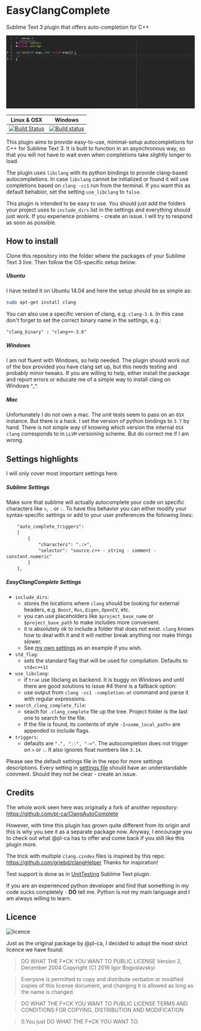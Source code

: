 # EasyClangComplete #

Sublime Text 3 plugin that offers auto-completion for C++

![Example](autocomplete_show_off.gif)

Linux & OSX | Windows
------------|------------
[![Build Status](https://travis-ci.org/niosus/EasyClangComplete.svg?branch=master)](https://travis-ci.org/niosus/EasyClangComplete.svg?branch=master) | [![Build status](https://ci.appveyor.com/api/projects/status/4h4lfyomah06om2t/branch/master?svg=true)](https://ci.appveyor.com/project/niosus/easyclangcomplete/branch/master)


This plugin aims to provide easy-to-use, minimal-setup autocompletions for C++ for Sublime Text 3. It is built to function in an asynchronous way, so that you will not have to wait even when completions take slightly longer to load.

The plugin uses `libclang` with its python bindings to provide clang-based autocompletions. In case `libclang` cannot be initialized or found it will use completions based on `clang -cc1` run from the terminal. If you want this as default behabior, set the setting `use_libclang` to `false`.

This plugin is intended to be easy to use. You should just add the folders your project uses to `include_dirs` list in the settings and everything should just work. If you experience problems - create an issue. I will try to respond as soon as possible.

## How to install ##
Clone this repository into the folder where the packages of your Sublime Text 3 live. Then follow the OS-specific setup below:

##### Ubuntu #####
I have tested it on Ubuntu 14.04 and here the setup should be as simple as:
```bash
sudo apt-get install clang
```
You can also use a specific version of clang, e.g. `clang-3.6`. In this case don't forget to set the correct binary name in the settings, e.g.:
```
"clang_binary" : "clang++-3.6"
```

##### Windows #####
I am not fluent with Windows, so help needed. The plugin should work out of the box provided you have clang set up, but this needs testing and probably minor tweaks. If you are willing to help, either install the package and report errors or educate me of a simple way to install clang on Windows ^_^.

##### Mac  #####
Unfortunately I do not own a mac. The unit tests seem to pass on an `OSX` instance. But there is a hack. I set the version of python bindings to `3.7` by hand. There is not simple way of knowing which version the internal `OSX` `clang` corresponds to in `LLVM` versioning scheme. But do correct me if I am wrong.

## Settings highlights ##
I will only cover most important settings here.

##### Sublime Settings  #####
Make sure that sublime will actually autocomplete your code on specific characters like `>`, `.` or `:`.
 To have this behavior you can either modify your syntax-specific settings or add to your user preferences the following lines:
```
    "auto_complete_triggers":
    [
        {
            "characters": ".:>",
            "selector": "source.c++ - string - comment - constant.numeric"
        }
    ],
```

##### EasyClangComplete Settings  #####
- `include_dirs`:
    + stores the locations where `clang` should be looking for external headers, e.g. `Boost`, `Ros`, `Eigen`, `OpenCV`, etc.
    + you can use placeholders like `$project_base_name` or `$project_base_path` to make includes more convenient.
    + it is absolutely ok to include a folder that does not exist. `clang` knows how to deal with it and it will neither break anything nor make things slower.
    + See [my own settings](https://github.com/niosus/config-sublime/blob/master/Packages%2FUser%2FEasyClangComplete.sublime-settings#L4) as an example if you wish.
- `std_flag`:
    + sets the standard flag that will be used for compilation. Defaults to `std=c++11`
- `use_libclang`:
    + if `true` use libclang as backend. It is buggy on Windows and until there are good solutions to issue #4 there is a fallback option:
    + use output from `clang -cc1 -completion-at` command and parse it with regular expressions.
- `search_clang_complete_file`:
    + seach for `.clang_complete` file up the tree. Project folder is the last one to search for the file.
    + If the file is found, its contents of style `-I<some_local_path>` are appended to include flags.
- `triggers`:
    + defaults are `".", "::", "->"`. The autocompletion does not trigger on `>` or `:`. It also ignores float numbers like `3.14`.

Please see the default settings file in the repo for more settings descriptions. Every setting in [settings file](EasyClangComplete.sublime-settings) should have an understandable comment. Should they not be clear - create an issue.


## Credits ##
The whole work seen here was originally a fork of another repository: https://github.com/pl-ca/ClangAutoComplete

However, with time this plugin has grown quite different from its origin and this is why you see it as a separate package now. Anyway, I encourage you to check out what @pl-ca has to offer and come back if you still like this plugin more.

The trick with multiple `clang.cindex` files is inspired by this repo: https://github.com/griebd/clangHelper Thanks for inspiration!

Test support is done as in [UnitTesting](https://github.com/randy3k/UnitTesting) Sublime Text plugin.

If you are an experienced python developer and find that something in my code sucks completely - **DO** tell me. Python is not my main language and I am always willing to learn.

## Licence ##
![licence](http://www.wtfpl.net/wp-content/uploads/2012/12/wtfpl-badge-1.png)

Just as the original package by @pl-ca, I decided to adopt the most strict licence we have found:

> DO WHAT THE F*CK YOU WANT TO PUBLIC LICENSE
> Version 2, December 2004
> Copyright (C) 2016 Igor Bogoslavskyi

>Everyone is permitted to copy and distribute verbatim or modified copies of this license document, and changing it is allowed as long as the name is changed.

>DO WHAT THE F*CK YOU WANT TO PUBLIC LICENSE TERMS AND CONDITIONS FOR COPYING, DISTRIBUTION AND MODIFICATION

>0.You just DO WHAT THE F*CK YOU WANT TO.





